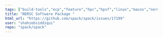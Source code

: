 ```yaml
---
tags: ["build-tools","ecp","feature","hpc","hpsf","linux","macos","nersc","package-manager","python","radiuss","scientific-computing","spack"]
title: "NERSC Software Package "
html_url: "https://github.com/spack/spack/issues/17199"
user: "shahzebsiddiqui"
repo: "spack/spack"
---
```


